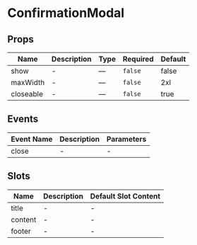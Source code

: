 # ConfirmationModal

## Props

<!-- @vuese:ConfirmationModal:props:start -->
|Name|Description|Type|Required|Default|
|---|---|---|---|---|
|show|-|—|`false`|false|
|maxWidth|-|—|`false`|2xl|
|closeable|-|—|`false`|true|

<!-- @vuese:ConfirmationModal:props:end -->


## Events

<!-- @vuese:ConfirmationModal:events:start -->
|Event Name|Description|Parameters|
|---|---|---|
|close|-|-|

<!-- @vuese:ConfirmationModal:events:end -->


## Slots

<!-- @vuese:ConfirmationModal:slots:start -->
|Name|Description|Default Slot Content|
|---|---|---|
|title|-|-|
|content|-|-|
|footer|-|-|

<!-- @vuese:ConfirmationModal:slots:end -->


